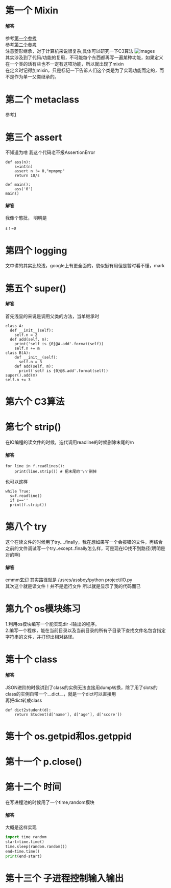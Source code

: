 第一个  Mixin
======

#### 解答
参考[第一个参考](http://www.cnblogs.com/xybaby/p/6484262.html)<br>
参考[第二个参考](https://www.cnblogs.com/aademeng/articles/7262520.html)<br>
注意菱形继承，对于计算机来说很复杂,具体可以研究一下C3算法
![images](https://images2015.cnblogs.com/blog/1089769/201703/1089769-20170301150214126-933245747.png)<br>
其实涉及到了代码/功能的复用，不可能每个东西都再写一遍某种功能，如果定义在一个类的话有些也不一定有这项功能，所以就出现了mixin<br>
在定义时记得加mixin，只是标记一下告诉人们这个类是为了实现功能而定的，而不是作为单一父类继承的。


第二个 metaclass
==========
参考[1](http://blog.jobbole.com/21351/)


第三个 assert
=======
不知道为啥 我这个代码老不报AssertionError
```
def ass(n):
    s=int(n)
    assert n != 0,"mpmpmp"
    return 10/s

def main():
    ass('0')
main()
```

#### 解答
我像个憨批， 明明是
```
s！=0  
```

第四个 logging
=========
文中讲的其实比较浅，google上有更全面的，貌似挺有用但是暂时看不懂，mark


第五个  super()
=========
#### 解答
首先浅显的来说是调用父类的方法，当单继承时<br>
```
class A:
  def __init__(self):
    self.n = 2 
  def add(self, m):
    print('self is {0}@A.add'.format(self)) 
    self.n += m
class B(A):
    def __init__(self): 
      self.n = 3 
    def add(self, m):
      print('self is {0}@B.add'.format(self))
super().add(m) 
self.n += 3
```
第六个 C3算法
===========
 

第七个 strip()
=========
在IO编程的读文件的时候，迭代调用readline的时候删除末尾的\n<br>
#### 解答
```
for line in f.readlines():
    print(line.strip()) # 把末尾的'\n'删掉
```
也可以这样
```
while True:
  s=f.readline()
  if s==''
  print(f.strip())
```


第八个 try
====
这个在读文件的时候用了try....finally，我在想如果写一个会报错的文件，再结合之前的文件调试写一个try..except..finally怎么样，可是现在IO找不到路径(明明是对的啊)
#### 解答
emmm玄幻 其实路径就是 /usres/assboy/python project/IO.py<br>
其次这个就是读文件！并不是运行文件 所以就是显示了我的代码而已


第九个 os模块练习
========
1.利用os模块编写一个能实现dir -l输出的程序。<br>
2.编写一个程序，能在当前目录以及当前目录的所有子目录下查找文件名包含指定字符串的文件，并打印出相对路径。


第十个 class
====
#### 解答
JSON进阶的时侯讲到了class的实例无法直接用dump转换，除了用了slots的class的实例自带一个__dict__，就是一个dict可以直接用<br>
再把dict转成class
```
def dict2student(d):
    return Student(d['name'], d['age'], d['score'])
```

第十个 os.getpid和os.getppid
======




第十一个 p.close()
=======


第十二个 时间
=========
在写进程池的时候用了一个time,random模块<br>
#### 解答
大概是这样实现
```python
import time random
start=time.time()
time.sleep(random.random())
end=time.time()
print(end-start)
```


第十三个 子进程控制输入输出
======

